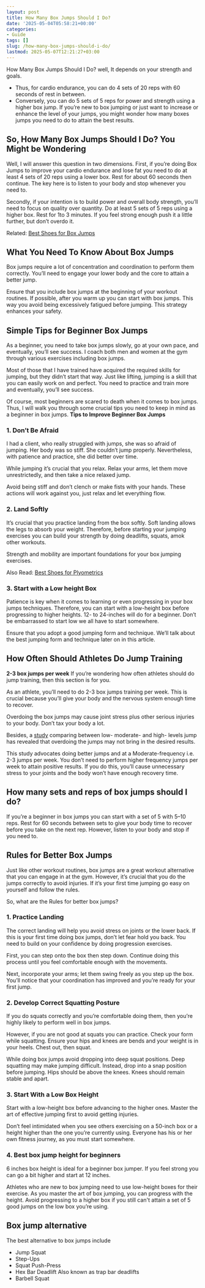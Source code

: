 ```yaml
---
layout: post
title: How Many Box Jumps Should I Do?
date: '2025-05-04T05:58:21+00:00'
categories:
- Guide
tags: []
slug: /how-many-box-jumps-should-i-do/
lastmod: 2025-05-07T12:21:27+03:00
---
```


How Many Box Jumps Should I Do? well, It depends on your strength and goals.
- Thus, for cardio endurance, you can do 4 sets of 20 reps with 60 seconds of rest in between.
- Conversely, you can do 5 sets of 5 reps for power and strength using a higher box jump.
If you’re new to box jumping or just want to increase or enhance the level of your jumps, you might wonder how many boxes jumps you need to do to attain the best results.
## **So, How Many Box Jumps Should I Do? You Might be Wondering**
Well, I will answer this question in two dimensions. First, if you’re doing Box Jumps to improve your cardio endurance and lose fat you need to do at least 4 sets of 20 reps using a lower box. Rest for about 60 seconds then continue. The key here is to listen to your body and stop whenever you need to.

Secondly, if your intention is to build power and overall body strength, you’ll need to focus on quality over quantity. Do at least 5 sets of 5 reps using a higher box. Rest for 1to 3 minutes. If you feel strong enough push it a little further, but don’t overdo it.

Related:
[Best Shoes for Box Jumps](https://pestpolicy.com/best-shoes-for-box-jumps/)
## What You Need To Know About Box Jumps
Box jumps require a lot of concentration and coordination to perform them correctly. You’ll need to engage your lower body and the core to attain a better jump.

Ensure that you include box jumps at the beginning of your workout routines. If possible, after you warm up you can start with box jumps. This way you avoid being excessively fatigued before jumping. This strategy enhances your safety.
## Simple Tips for Beginner Box Jumps
As a beginner, you need to take box jumps slowly, go at your own pace, and eventually, you’ll see success. I coach both men and women at the gym through various exercises including box jumps.

Most of those that I have trained have acquired the required skills for jumping, but they didn’t start that way. Just like lifting, jumping is a skill that you can easily work on and perfect. You need to practice and train more and eventually, you’ll see success.

Of course, most beginners are scared to death when it comes to box jumps. Thus, I will walk you through some crucial tips you need to keep in mind as a beginner in box jumps.
**Tips to Improve Beginner Box Jumps**
### 1. Don’t Be Afraid
I had a client, who really struggled with jumps, she was so afraid of jumping. Her body was so stiff. She couldn’t jump properly. Nevertheless, with patience and practice, she did better over time.

While jumping it’s crucial that you relax. Relax your arms, let them move unrestrictedly, and then take a nice relaxed jump.

Avoid being stiff and don’t clench or make fists with your hands. These actions will work against you, just relax and let everything flow.
### 2. Land Softly
It’s crucial that you practice landing from the box softly. Soft landing allows the legs to absorb your weight. Therefore, before starting your jumping exercises you can build your strength by doing deadlifts, squats, amok other workouts.

Strength and mobility are important foundations for your box jumping exercises.

Also Read:
[Best Shoes for Plyometrics](https://pestpolicy.com/best-shoes-for-plyometrics/)
### 3. Start with a Low height Box
Patience is key when it comes to learning or even progressing in your box jumps techniques. Therefore, you can start with a low-height box before progressing to higher heights. 12- to 24-inches will do for a beginner. Don’t be embarrassed to start low we all have to start somewhere.

Ensure that you adopt a good jumping form and technique. We’ll talk about the best jumping form and technique later on in this article.
## How Often Should Athletes Do Jump Training
**2-3 box jumps per week**
If you’re wondering how often athletes should do jump training, then this section is for you.

As an athlete, you’ll need to do 2-3 box jumps training per week. This is crucial because you’ll give your body and the nervous system enough time to recover.

Overdoing the box jumps may cause joint stress plus other serious injuries to your body. Don’t tax your body a lot.

Besides, a
[study](https://books.google.com/books?id=9r5jDwAAQBAJ&pg=PA56&lpg=PA56&dq=Low+and+Moderate+Plyometric+Training+Frequency+Produces+Greater+Jumping+and+Sprinting+Gains+Compared+with+High+Frequency&source=bl&ots=j44tx-46F5&sig=ACfU3U2pWJKQ9Sf88goO8JV6kLfi_GYrYw&hl=en&sa=X&ved=2ahUKEwjLrOn1luzwAhUWH80KHfsQCHkQ6AEwEXoECBYQAw#v=onepage&q=Low%20and%20Moderate%20Plyometric%20Training%20Frequency%20Produces%20Greater%20Jumping%20and%20Sprinting%20Gains%20Compared%20with%20High%20Frequency&f=false)
comparing between low- moderate- and high- levels jump has revealed that overdoing the jumps may not bring in the desired results.

This study advocates doing better jumps and at a Moderate-frequency i.e. 2-3 jumps per week. You don’t need to perform higher frequency jumps per week to attain positive results. If you do this, you’ll cause unnecessary stress to your joints and the body won’t have enough recovery time.
## How many sets and reps of box jumps should I do?
If you’re a beginner in box jumps you can start with a set of 5 with 5–10 reps. Rest for 60 seconds between sets to give your body time to recover before you take on the next rep. However, listen to your body and stop if you need to.
## Rules for Better Box Jumps
Just like other workout routines, box jumps are a great workout alternative that you can engage in at the gym. However, it’s crucial that you do the jumps correctly to avoid injuries. If it’s your first time jumping go easy on yourself and follow the rules.

So, what are the Rules for better box jumps?
### 1. Practice Landing
The correct landing will help you avoid stress on joints or the lower back. If this is your first time doing box jumps, don’t let fear hold you back. You need to build on your confidence by doing progression exercises.

First, you can step onto the box then step down. Continue doing this process until you feel comfortable enough with the movements.

Next, incorporate your arms; let them swing freely as you step up the box. You’ll notice that your coordination has improved and you’re ready for your first jump.
### 2. Develop Correct Squatting Posture
If you do squats correctly and you’re comfortable doing them, then you’re highly likely to perform well in box jumps.

However, if you are not good at squats you can practice. Check your form while squatting. Ensure your hips and knees are bends and your weight is in your heels. Chest out, then squat.

While doing box jumps avoid dropping into deep squat positions. Deep squatting may make jumping difficult. Instead, drop into a snap position before jumping. Hips should be above the knees. Knees should remain stable and apart.
### 3. Start With a Low Box Height
Start with a low-height box before advancing to the higher ones. Master the art of effective jumping first to avoid getting injuries.

Don’t feel intimidated when you see others exercising on a 50-inch box or a height higher than the one you’re currently using. Everyone has his or her own fitness journey, as you must start somewhere.
### **4. Best box jump height for beginners**
6 inches box height is ideal for a beginner box jumper. If you feel strong you can go a bit higher and start at 12 inches.

Athletes who are new to box jumping need to use low-height boxes for their exercise. As you master the art of box jumping, you can progress with the height. Avoid progressing to a higher box if you still can't attain a set of 5 good jumps on the low box you’re using.
## Box jump alternative
The best alternative to box jumps include
- Jump Squat
- Step-Ups
- Squat Push-Press
- Hex Bar Deadlift Also known as trap bar deadlifts
- Barbell Squat
